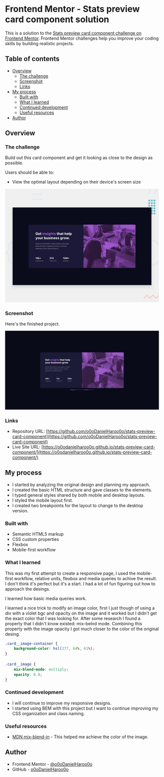 # Frontend Mentor - Stats preview card component solution

This is a solution to the [Stats preview card component challenge on Frontend Mentor](https://www.frontendmentor.io/challenges/stats-preview-card-component-8JqbgoU62). Frontend Mentor challenges help you improve your coding skills by building realistic projects. 

## Table of contents

- [Overview](#overview)
  - [The challenge](#the-challenge)
  - [Screenshot](#screenshot)
  - [Links](#links)
- [My process](#my-process)
  - [Built with](#built-with)
  - [What I learned](#what-i-learned)
  - [Continued development](#continued-development)
  - [Useful resources](#useful-resources)
- [Author](#author)

## Overview

### The challenge

Build out this card component and get it looking as close to the design as possible.

Users should be able to:

- View the optimal layout depending on their device's screen size

![Design preview for the Stats preview card component coding challenge](./design/desktop-preview.jpg)

### Screenshot

Here's the finished project.

![Finished project screenshot](./screenshot/sc-project-completed.png)

### Links

- Repository URL: [https://github.com/o0oDanielHaroo0o/stats-preview-card-component](https://github.com/o0oDanielHaroo0o/stats-preview-card-component)
- Live Site URL: [https://o0odanielharoo0o.github.io/stats-preview-card-component/](https://o0odanielharoo0o.github.io/stats-preview-card-component/)

## My process

- I started by analyzing the original design and planning my approach.
- I created the basic HTML structure and gave classes to the elements.
- I typed general styles shared by both mobile and desktop layouts.
- I styled the mobile layout first.
- I created two breakpoints for the layout to change to the desktop version.

### Built with

- Semantic HTML5 markup
- CSS custom properties
- Flexbox
- Mobile-first workflow

### What I learned

This was my first attempt to create a responsive page, I used the mobile-first workflow, relative units, flexbox and media queries to achive the result. I don't think it's perfect but it's a start. I had a lot of fun figuring out how to approach the desings.

I learned how basic media queries work.

I learned a nice trick to modify an image color, first I just though of using a div with a violet bgc and opacity on the image and it worked but I didn't get the exact color that I was looking for. After some research I found a property that I didn't know existed: mix-belnd mode. Combining this property with the image opacity I got much closer to the color of the original desing.

```css
.card__image-container {
    background-color: hsl(277, 64%, 61%);
}

.card__image {
    mix-blend-mode: multiply;
    opacity: 0.8;
}
```

### Continued development

- I will continue to improve my responsive designs.
- I started using BEM with this project but I want to continue improving my CSS organization and class naming.

### Useful resources

- [MDN mix-blend-in](https://developer.mozilla.org/es/docs/Web/CSS/mix-blend-mode) - This helped me achieve the color of the image.

## Author

- Frontend Mentor - [@o0oDanielHaroo0o](https://www.frontendmentor.io/profile/o0oDanielHaroo0o)
- GitHub - [o0oDanielHaroo0o](https://github.com/o0oDanielHaroo0o)